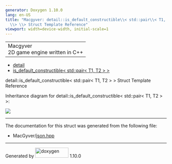```yaml
---
generator: Doxygen 1.10.0
lang: en-US
title: "Macgyver: detail::is_default_constructible\\< std::pair\\< T1, T2
  \\> \\> Struct Template Reference"
viewport: width=device-width, initial-scale=1
---
```


<div id="top">

<div id="titlearea">

<table data-cellspacing="0" data-cellpadding="0">
<colgroup>
<col style="width: 100%" />
</colgroup>
<tbody>
<tr id="projectrow" class="odd">
<td id="projectalign"><div id="projectname">
Macgyver
</div>
<div id="projectbrief">
2D game engine written in C++
</div></td>
</tr>
</tbody>
</table>

</div>

<div id="main-nav">

</div>

<div id="nav-path" class="navpath">

- <a href="namespacedetail.html" class="el">detail</a>
- <a
  href="structdetail_1_1is__default__constructible_3_01std_1_1pair_3_01_t1_00_01_t2_01_4_01_4.html"
  class="el">is_default_constructible&lt; std::pair&lt; T1, T2 &gt;
  &gt;</a>

</div>

</div>

<div class="header">

<div class="headertitle">

<div class="title">

detail::is_default_constructible\< std::pair\< T1, T2 \> \> Struct
Template Reference

</div>

</div>

</div>

<div class="contents">

<div class="dynheader">

Inheritance diagram for detail::is_default_constructible\< std::pair\<
T1, T2 \> \>:

</div>

<div class="dyncontent">

<div class="center">

<img
src="structdetail_1_1is__default__constructible_3_01std_1_1pair_3_01_t1_00_01_t2_01_4_01_4.png"
usemap="#detail::is_5Fdefault_5Fconstructible_3C_20std::pair_3C_20T1_2C_20T2_20_3E_20_3E_map" />

</div>

</div>

------------------------------------------------------------------------

The documentation for this struct was generated from the following file:

- MacGyver/<a href="json_8hpp_source.html" class="el">json.hpp</a>

</div>

------------------------------------------------------------------------

<span class="small">Generated
by [<img src="doxygen.svg" class="footer" width="104" height="31"
alt="doxygen" />](https://www.doxygen.org/index.html) 1.10.0</span>
